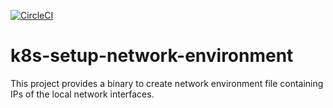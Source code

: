 [![CircleCI](https://circleci.com/gh/giantswarm/k8s-setup-network-environment.svg?&style=shield&circle-token=81b98e92cd64f74029defa08a4731cc82ccac6fa)](https://circleci.com/gh/giantswarm/k8s-setup-network-environment)

# k8s-setup-network-environment
This project provides a binary to create network environment file containing IPs
of the local network interfaces.
